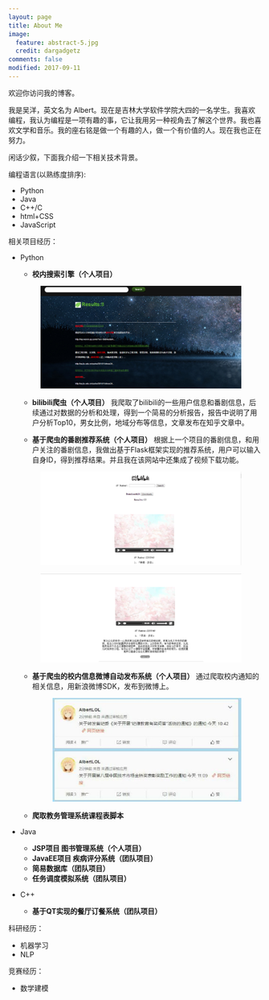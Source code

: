 ```yaml
---
layout: page
title: About Me
image:
  feature: abstract-5.jpg
  credit: dargadgetz
comments: false
modified: 2017-09-11
---
```


  欢迎你访问我的博客。 
  
  我是吴洋，英文名为 Albert。现在是吉林大学软件学院大四的一名学生。我喜欢编程，我认为编程是一项有趣的事，它让我用另一种视角去了解这个世界。我也喜欢文学和音乐。我的座右铭是做一个有趣的人，做一个有价值的人。现在我也正在努力。 

 闲话少叙，下面我介绍一下相关技术背景。 
 
 编程语言(以熟练度排序):
 
 - Python
 - Java
 - C++/C
 - html+CSS
 - JavaScript
 
相关项目经历：

- Python
  - **校内搜索引擎（个人项目）** 
   <figure>
	<img src="/images/search.png" alt="">
   </figure> 
 
  - **bilibili爬虫（个人项目）**
  我爬取了bilibili的一些用户信息和番剧信息，后续通过对数据的分析和处理，得到一个简易的分析报告，报告中说明了用户分析Top10，男女比例，地域分布等信息，文章发布在知乎文章中。
  
  - **基于爬虫的番剧推荐系统（个人项目）**
  根据上一个项目的番剧信息，和用户关注的番剧信息，我做出基于Flask框架实现的推荐系统，用户可以输入自身ID，得到推荐结果。并且我在该网站中还集成了视频下载功能。
  <figure>
	<img src="/images/bilibili0.png" alt="">
  </figure>
  <figure>
	<img src="/images/bilibili1.png" alt="">
  </figure>
 
  - **基于爬虫的校内信息微博自动发布系统（个人项目）**
    通过爬取校内通知的相关信息，用新浪微博SDK，发布到微博上。
    <figure>
	<img src="/images/weibo.jpg" alt="">
    </figure>
 
  - **爬取教务管理系统课程表脚本** 
  
- Java 
  - **JSP项目 图书管理系统（个人项目）**
  - **JavaEE项目 疾病评分系统（团队项目）**
  - **简易数据库（团队项目）**
  - **任务调度模拟系统（团队项目）**
- C++
  - **基于QT实现的餐厅订餐系统（团队项目）**
 
科研经历：

 - 机器学习
 - NLP
 
竞赛经历：

 - 数学建模
